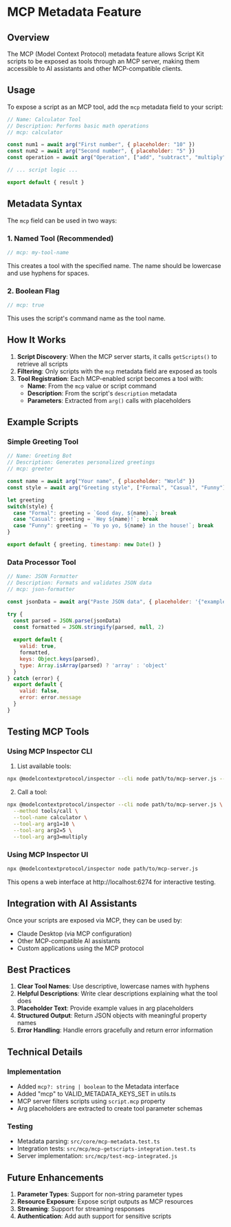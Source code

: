 # MCP Metadata Feature

## Overview

The MCP (Model Context Protocol) metadata feature allows Script Kit scripts to be exposed as tools through an MCP server, making them accessible to AI assistants and other MCP-compatible clients.

## Usage

To expose a script as an MCP tool, add the `mcp` metadata field to your script:

```javascript
// Name: Calculator Tool
// Description: Performs basic math operations
// mcp: calculator

const num1 = await arg("First number", { placeholder: "10" })
const num2 = await arg("Second number", { placeholder: "5" })
const operation = await arg("Operation", ["add", "subtract", "multiply", "divide"])

// ... script logic ...

export default { result }
```

## Metadata Syntax

The `mcp` field can be used in two ways:

### 1. Named Tool (Recommended)
```javascript
// mcp: my-tool-name
```
This creates a tool with the specified name. The name should be lowercase and use hyphens for spaces.

### 2. Boolean Flag
```javascript
// mcp: true
```
This uses the script's command name as the tool name.

## How It Works

1. **Script Discovery**: When the MCP server starts, it calls `getScripts()` to retrieve all scripts
2. **Filtering**: Only scripts with the `mcp` metadata field are exposed as tools
3. **Tool Registration**: Each MCP-enabled script becomes a tool with:
   - **Name**: From the `mcp` value or script command
   - **Description**: From the script's `description` metadata
   - **Parameters**: Extracted from `arg()` calls with placeholders

## Example Scripts

### Simple Greeting Tool
```javascript
// Name: Greeting Bot
// Description: Generates personalized greetings
// mcp: greeter

const name = await arg("Your name", { placeholder: "World" })
const style = await arg("Greeting style", ["Formal", "Casual", "Funny"])

let greeting
switch(style) {
  case "Formal": greeting = `Good day, ${name}.`; break
  case "Casual": greeting = `Hey ${name}!`; break
  case "Funny": greeting = `Yo yo yo, ${name} in the house!`; break
}

export default { greeting, timestamp: new Date() }
```

### Data Processor Tool
```javascript
// Name: JSON Formatter
// Description: Formats and validates JSON data
// mcp: json-formatter

const jsonData = await arg("Paste JSON data", { placeholder: '{"example": "data"}' })

try {
  const parsed = JSON.parse(jsonData)
  const formatted = JSON.stringify(parsed, null, 2)
  
  export default { 
    valid: true, 
    formatted,
    keys: Object.keys(parsed),
    type: Array.isArray(parsed) ? 'array' : 'object'
  }
} catch (error) {
  export default { 
    valid: false, 
    error: error.message 
  }
}
```

## Testing MCP Tools

### Using MCP Inspector CLI

1. List available tools:
```bash
npx @modelcontextprotocol/inspector --cli node path/to/mcp-server.js --method tools/list
```

2. Call a tool:
```bash
npx @modelcontextprotocol/inspector --cli node path/to/mcp-server.js \
  --method tools/call \
  --tool-name calculator \
  --tool-arg arg1=10 \
  --tool-arg arg2=5 \
  --tool-arg arg3=multiply
```

### Using MCP Inspector UI

```bash
npx @modelcontextprotocol/inspector node path/to/mcp-server.js
```

This opens a web interface at http://localhost:6274 for interactive testing.

## Integration with AI Assistants

Once your scripts are exposed via MCP, they can be used by:
- Claude Desktop (via MCP configuration)
- Other MCP-compatible AI assistants
- Custom applications using the MCP protocol

## Best Practices

1. **Clear Tool Names**: Use descriptive, lowercase names with hyphens
2. **Helpful Descriptions**: Write clear descriptions explaining what the tool does
3. **Placeholder Text**: Provide example values in arg placeholders
4. **Structured Output**: Return JSON objects with meaningful property names
5. **Error Handling**: Handle errors gracefully and return error information

## Technical Details

### Implementation
- Added `mcp?: string | boolean` to the Metadata interface
- Added "mcp" to VALID_METADATA_KEYS_SET in utils.ts
- MCP server filters scripts using `script.mcp` property
- Arg placeholders are extracted to create tool parameter schemas

### Testing
- Metadata parsing: `src/core/mcp-metadata.test.ts`
- Integration tests: `src/mcp/mcp-getscripts-integration.test.ts`
- Server implementation: `src/mcp/test-mcp-integrated.js`

## Future Enhancements

1. **Parameter Types**: Support for non-string parameter types
2. **Resource Exposure**: Expose script outputs as MCP resources
3. **Streaming**: Support for streaming responses
4. **Authentication**: Add auth support for sensitive scripts